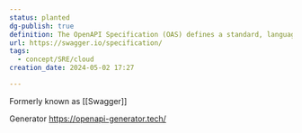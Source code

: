 ```yaml
---
status: planted
dg-publish: true
definition: The OpenAPI Specification (OAS) defines a standard, language-agnostic interface to HTTP APIs which allows both humans and computers to discover and understand the capabilities of the service without access to source code, documentation, or through network traffic inspection.
url: https://swagger.io/specification/
tags:
  - concept/SRE/cloud
creation_date: 2024-05-02 17:27

---
```

Formerly known as [[Swagger]]

Generator https://openapi-generator.tech/
